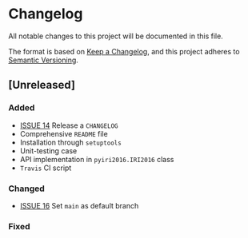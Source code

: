 # Changelog
All notable changes to this project will be documented in this file.

The format is based on [Keep a Changelog](https://keepachangelog.com/en/1.0.0/),
and this project adheres to [Semantic Versioning](https://semver.org/spec/v2.0.0.html).

## [Unreleased]

### Added

- [ISSUE 14](https://github.com/rilma/pyIRI2016/issues/14) Release a `CHANGELOG`
- Comprehensive `README` file
- Installation through `setuptools`
- Unit-testing case
- API implementation in `pyiri2016.IRI2016` class
- `Travis` CI script

### Changed

- [ISSUE 16](https://github.com/rilma/pyIRI2016/issues/16) Set `main` as default branch

### Fixed
